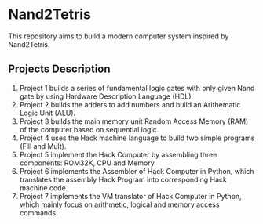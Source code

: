 # Nand2Tetris
This repository aims to build a modern computer system inspired by Nand2Tetris.
## Projects Description
1. Project 1 builds a series of fundamental logic gates with only given Nand gate by using Hardware Description Language (HDL).
2. Project 2 builds the adders to add numbers and build an Arithematic Logic Unit (ALU).
3. Project 3 builds the main memory unit Random Access Memory (RAM) of the computer based on sequential logic.
4. Project 4 uses the Hack machine language to build two simple programs (Fill and Mult).
5. Project 5 implement the Hack Computer by assembling three components: ROM32K, CPU and Memory.
6. Project 6 implements the Assembler of Hack Computer in Python, which translates the assembly Hack Program into corresponding Hack machine code.
7. Project 7 implements the VM translator of Hack Computer in Python, which mainly focus on arithmetic, logical and memory access commands.

